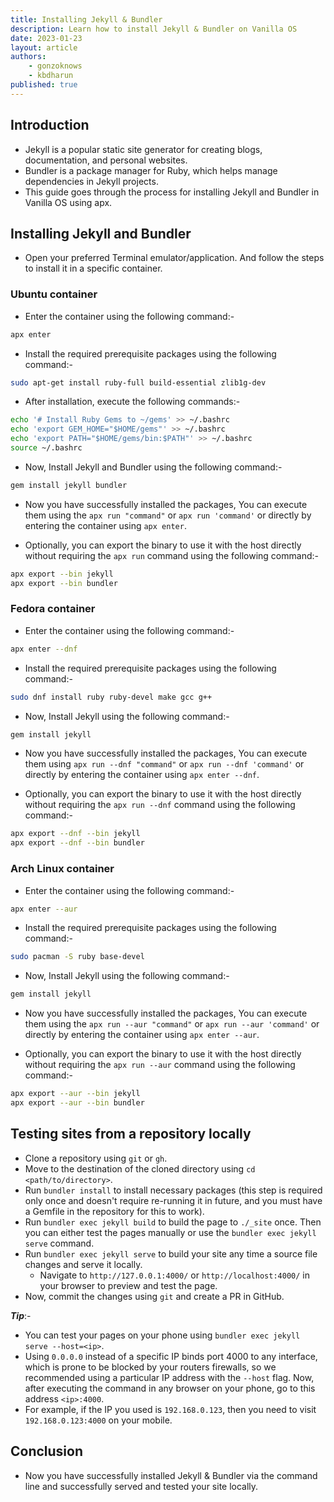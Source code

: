 ```yaml
---
title: Installing Jekyll & Bundler
description: Learn how to install Jekyll & Bundler on Vanilla OS
date: 2023-01-23
layout: article
authors: 
    - gonzoknows
    - kbdharun
published: true
---
```


## Introduction

- Jekyll is a popular static site generator for creating blogs, documentation, and personal websites. 
- Bundler is a package manager for Ruby, which helps manage dependencies in Jekyll projects.
- This guide goes through the process for installing Jekyll and Bundler in Vanilla OS using apx. 

## Installing Jekyll and Bundler

- Open your preferred Terminal emulator/application. And follow the steps to install it in a specific container.

### Ubuntu container

- Enter the container using the following command:-

```bash
apx enter
```
- Install the required prerequisite packages using the following command:-

```bash
sudo apt-get install ruby-full build-essential zlib1g-dev
```

- After installation, execute the following commands:-

```bash
echo '# Install Ruby Gems to ~/gems' >> ~/.bashrc
echo 'export GEM_HOME="$HOME/gems"' >> ~/.bashrc
echo 'export PATH="$HOME/gems/bin:$PATH"' >> ~/.bashrc
source ~/.bashrc
```

- Now, Install Jekyll and Bundler using the following command:-

```bash
gem install jekyll bundler
```

- Now you have successfully installed the packages, You can execute them using the `apx run "command"` or `apx run 'command'` or directly by entering the container using `apx enter`.

- Optionally, you can export the binary to use it with the host directly without requiring the `apx run` command using the following command:-

```bash
apx export --bin jekyll
apx export --bin bundler
```

### Fedora container

- Enter the container using the following command:-

```bash
apx enter --dnf
```
- Install the required prerequisite packages using the following command:-

```bash
sudo dnf install ruby ruby-devel make gcc g++
```

- Now, Install Jekyll using the following command:-

```bash
gem install jekyll
```

- Now you have successfully installed the packages, You can execute them using `apx run --dnf "command"` or `apx run --dnf 'command'` or directly by entering the container using `apx enter --dnf`.

- Optionally, you can export the binary to use it with the host directly without requiring the `apx run --dnf` command using the following command:-

```bash
apx export --dnf --bin jekyll
apx export --dnf --bin bundler
```

### Arch Linux container

- Enter the container using the following command:-

```bash
apx enter --aur
```
- Install the required prerequisite packages using the following command:-

```bash
sudo pacman -S ruby base-devel
```

- Now, Install Jekyll using the following command:-

```bash
gem install jekyll
```

- Now you have successfully installed the packages, You can execute them using the `apx run --aur "command"` or `apx run --aur 'command'` or directly by entering the container using `apx enter --aur`.

- Optionally, you can export the binary to use it with the host directly without requiring the `apx run --aur` command using the following command:-

```bash
apx export --aur --bin jekyll
apx export --aur --bin bundler
```

## Testing sites from a repository locally

- Clone a repository using `git` or `gh`.
- Move to the destination of the cloned directory using `cd <path/to/directory>`.
- Run `bundler install` to install necessary packages (this step is required only once and doesn't require re-running it in future, and you must have a Gemfile in the repository for this to work).
- Run `bundler exec jekyll build` to build the page to `./_site` once. Then you can either test the pages manually or use the `bundler exec jekyll serve` command.
- Run `bundler exec jekyll serve` to build your site any time a source file changes and serve it locally.
  - Navigate to `http://127.0.0.1:4000/` or `http://localhost:4000/` in your browser to preview and test the page.
- Now, commit the changes using `git` and create a PR in GitHub.

**_Tip_**:-

- You can test your pages on your phone using `bundler exec jekyll serve --host=<ip>`. 
- Using `0.0.0.0` instead of a specific IP binds port 4000 to any interface, which is prone to be blocked by your routers firewalls, so we recommended using a particular IP address with the `--host` flag. Now, after executing the command in any browser on your phone, go to this address `<ip>:4000`.
- For example, if the IP you used is `192.168.0.123`, then you need to visit `192.168.0.123:4000` on your mobile.

## Conclusion

- Now you have successfully installed Jekyll & Bundler via the command line and successfully served and tested your site locally.
